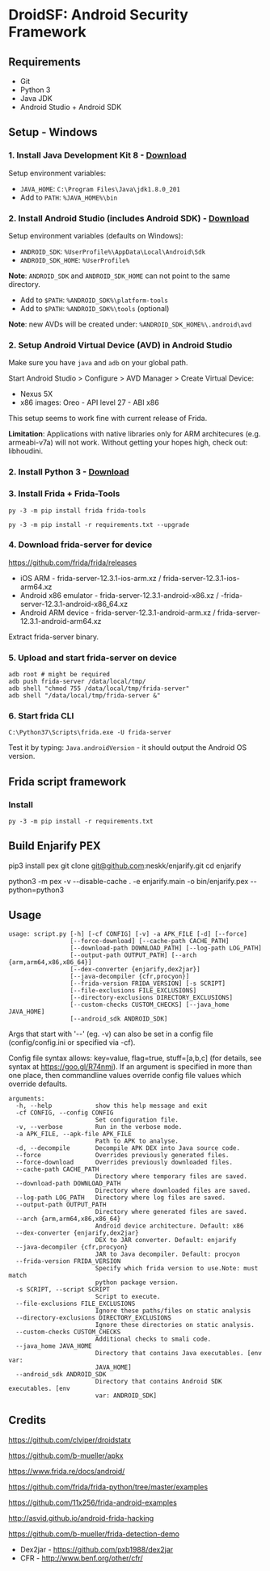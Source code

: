# DroidSF: Android Security Framework

## Requirements
- Git
- Python 3
- Java JDK
- Android Studio + Android SDK

## Setup - Windows

### 1. Install Java Development Kit 8 - [Download](https://www.oracle.com/technetwork/java/javase/downloads/jdk8-downloads-2133151.html)

Setup environment variables:
- `JAVA_HOME`: `C:\Program Files\Java\jdk1.8.0_201`
- Add to `PATH`: `%JAVA_HOME%\bin`

### 2. Install Android Studio (includes Android SDK) - [Download](https://developer.android.com/studio/)

Setup environment variables (defaults on Windows):
- `ANDROID_SDK`: `%UserProfile%\AppData\Local\Android\Sdk`
- `ANDROID_SDK_HOME`: `%UserProfile%`

**Note**: `ANDROID_SDK` and `ANDROID_SDK_HOME` can not point to the same directory.

- Add to `$PATH`: `%ANDROID_SDK%\platform-tools`
- Add to `$PATH`: `%ANDROID_SDK%\tools` (optional)

**Note**: new AVDs will be created under: `%ANDROID_SDK_HOME%\.android\avd`


### 2. Setup Android Virtual Device (AVD) in Android Studio

Make sure you have `java` and `adb` on your global path.

Start Android Studio > Configure > AVD Manager > Create Virtual Device:
 - Nexus 5X
 - x86 images: Oreo - API level 27 - ABI x86

This setup seems to work fine with current release of Frida.

**Limitation**: Applications with native libraries only for ARM architecures (e.g. armeabi-v7a) will not work. Without getting your hopes high, check out: libhoudini.

### 2. Install Python 3 - [Download](https://www.python.org/downloads/)

### 3. Install Frida + Frida-Tools
```
py -3 -m pip install frida frida-tools
```

```
py -3 -m pip install -r requirements.txt --upgrade
```

### 4. Download frida-server for device

https://github.com/frida/frida/releases

- iOS ARM - frida-server-12.3.1-ios-arm.xz / frida-server-12.3.1-ios-arm64.xz
- Android x86 emulator - frida-server-12.3.1-android-x86.xz / -frida-server-12.3.1-android-x86_64.xz
- Android ARM device - frida-server-12.3.1-android-arm.xz / frida-server-12.3.1-android-arm64.xz

Extract frida-server binary.

### 5. Upload and start frida-server on device

```
adb root # might be required
adb push frida-server /data/local/tmp/
adb shell "chmod 755 /data/local/tmp/frida-server"
adb shell "/data/local/tmp/frida-server &"
```

### 6. Start frida CLI
```
C:\Python37\Scripts\frida.exe -U frida-server
```
Test it by typing: `Java.androidVersion` - it should output the Android OS version.

## Frida script framework

### Install

```
py -3 -m pip install -r requirements.txt
```

## Build Enjarify PEX

pip3 install pex
git clone git@github.com:neskk/enjarify.git
cd enjarify

python3 -m pex -v --disable-cache . -e enjarify.main -o bin/enjarify.pex --python=python3

## Usage

```
usage: script.py [-h] [-cf CONFIG] [-v] -a APK_FILE [-d] [--force]
                 [--force-download] [--cache-path CACHE_PATH]
                 [--download-path DOWNLOAD_PATH] [--log-path LOG_PATH]
                 [--output-path OUTPUT_PATH] [--arch {arm,arm64,x86,x86_64}]
                 [--dex-converter {enjarify,dex2jar}]
                 [--java-decompiler {cfr,procyon}]
                 [--frida-version FRIDA_VERSION] [-s SCRIPT]
                 [--file-exclusions FILE_EXCLUSIONS]
                 [--directory-exclusions DIRECTORY_EXCLUSIONS]
                 [--custom-checks CUSTOM_CHECKS] [--java_home JAVA_HOME]
                 [--android_sdk ANDROID_SDK]
```
Args that start with '--' (eg. -v) can also be set in a config file (config/config.ini or specified via -cf).

Config file syntax allows: key=value, flag=true, stuff=[a,b,c] (for details, see syntax at https://goo.gl/R74nmi).
If an argument is specified in more than one place, then commandline values override config file values which override defaults.

```
arguments:
  -h, --help            show this help message and exit
  -cf CONFIG, --config CONFIG
                        Set configuration file.
  -v, --verbose         Run in the verbose mode.
  -a APK_FILE, --apk-file APK_FILE
                        Path to APK to analyse.
  -d, --decompile       Decompile APK DEX into Java source code.
  --force               Overrides previously generated files.
  --force-download      Overrides previously downloaded files.
  --cache-path CACHE_PATH
                        Directory where temporary files are saved.
  --download-path DOWNLOAD_PATH
                        Directory where downloaded files are saved.
  --log-path LOG_PATH   Directory where log files are saved.
  --output-path OUTPUT_PATH
                        Directory where generated files are saved.
  --arch {arm,arm64,x86,x86_64}
                        Android device architecture. Default: x86
  --dex-converter {enjarify,dex2jar}
                        DEX to JAR converter. Default: enjarify
  --java-decompiler {cfr,procyon}
                        JAR to Java decompiler. Default: procyon
  --frida-version FRIDA_VERSION
                        Specify which frida version to use.Note: must match
                        python package version.
  -s SCRIPT, --script SCRIPT
                        Script to execute.
  --file-exclusions FILE_EXCLUSIONS
                        Ignore these paths/files on static analysis
  --directory-exclusions DIRECTORY_EXCLUSIONS
                        Ignore these directories on static analysis.
  --custom-checks CUSTOM_CHECKS
                        Additional checks to smali code.
  --java_home JAVA_HOME
                        Directory that contains Java executables. [env var:
                        JAVA_HOME]
  --android_sdk ANDROID_SDK
                        Directory that contains Android SDK executables. [env
                        var: ANDROID_SDK]
```

## Credits

https://github.com/clviper/droidstatx

https://github.com/b-mueller/apkx

https://www.frida.re/docs/android/

https://github.com/frida/frida-python/tree/master/examples

https://github.com/11x256/frida-android-examples

http://asvid.github.io/android-frida-hacking

https://github.com/b-mueller/frida-detection-demo

- Dex2jar - https://github.com/pxb1988/dex2jar
- CFR - http://www.benf.org/other/cfr/
